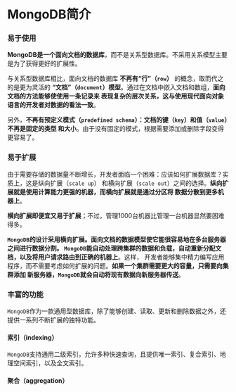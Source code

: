 MongoDB简介
================================================================
### 易于使用
**MongoDB是一个面向文档的数据库**，而不是关系型数据库。不采用关系模型主要是为了获得更好的扩展性。

与关系型数据库相比，面向文档的数据库 **不再有“行”（`row`）** 的概念，取而代之的是更为灵活的
**“文档”（`document`）模型**。通过在文档中嵌入文档和数组，**面向文档的方法能够使使用一条记录来
表现复杂的层次关系，这与使用现代面向对象语言的开发者对数据的看法一致**。

另外，**不再有预定义模式（`predefined schema`）：文档的键（`key`）和值（`value`）不再是固定的类型
和大小**。由于没有固定的模式，根据需要添加或删除字段变得更容易了。

### 易于扩展
由于需要存储的数据量不断增长，开发者面临一个困难：应该如何扩展数据库？实质上，这是纵向扩展（`scale up`）
和横向扩展（`scale out`）之间的选择。**纵向扩展就是使用计算能力更强的机器，而横向扩展就是通过分区将
数据分散到更多机器上**。

**横向扩展即便宜又易于扩展**；不过，管理1000台机器比管理一台机器显然要困难得多。

**`MongoDB`的设计采用横向扩展。面向文档的数据模型使它能很容易地在多台服务器之间进行数据分割。
`MongoDB`能自动处理跨集群的数据和负载，自动重新分配文档，以及将用户请求路由到正确的机器上**。这样，
开发者能够集中精力编写应用程序，而不需要考虑如何扩展的问题。**如果一个集群需要更大的容量，只需要向集群添加
新服务器，`MongoDB`就会自动将现有数据向新服务器传送**。

### 丰富的功能
`MongoDB`作为一款通用型数据库，除了能够创建、读取、更新和删除数据之外，还提供一系列不断扩展的独特功能。

#### 索引（indexing）
`MongoDB`支持通用二级索引，允许多种快速查询，且提供唯一索引、复合索引、地理空间索引，以及全文索引。

#### 聚合（aggregation）


